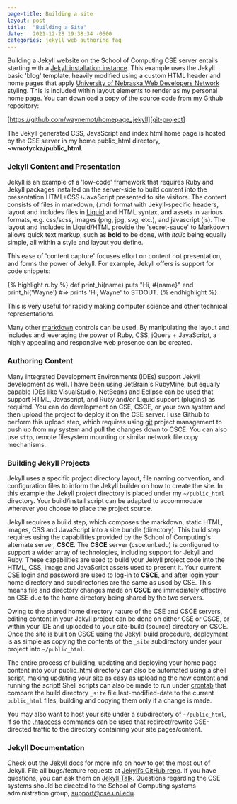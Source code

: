 ```yaml
---
page-title: Building a site
layout: post
title:  "Building a Site"
date:   2021-12-28 19:38:34 -0500
categories: jekyll web authoring faq
---
```


Building a Jekyll website on the School of Computing CSE server entails
starting with a [Jekyll installation instance][jekyll-start].
This example uses the Jekyll basic 'blog' template, heavily modified
using a custom HTML header and home pages that apply
[University of Nebraska Web Developers Network][wdn] styling. This
is included within layout elements to render as my personal home page.
You can download a copy of the source code from my Github repository:

[https://github.com/waynemot/homepage_jekyll][git-project]

The Jekyll generated CSS, JavaScript and
index.html home page is hosted by the CSE server 
in my home public_html directory, **~wmotycka/public_html**.

### Jekyll Content and Presentation
Jekyll is an example of a 'low-code' framework that requires
Ruby and Jekyll packages installed
on the server-side to build content into the presentation HTML+CSS+JavaScript presented
to site visitors.
The content consists of files in markdown, (.md) format with Jekyll-specific headers,
layout and includes files in [Liquid][liquid] and HTML syntax, and assets in
various formats, e.g. css/scss, images (png, jpg, svg, etc.), and javascript (js).
The layout and includes in Liquid/HTML provide the 'secret-sauce' to 
Markdown allows quick text markup, such as **bold** to be done, with
*italic* being equally simple, all within a style and layout you define.

This ease of 'content capture' focuses effort on content not presentation, and forms the power of Jekyll.
For example, Jekyll offers is support for code snippets:

{% highlight ruby %}
def print_hi(name)
  puts "Hi, #{name}"
end
print_hi('Wayne')
#=> prints 'Hi, Wayne' to STDOUT.
{% endhighlight %}

This is very useful for rapidly making computer science and other technical representations.

Many other [markdown][markdown] controls can be used.
By manipulating the layout and includes and leveraging the power of 
Ruby, CSS, jQuery + JavaScript,
a highly appealing and responsive web presence can be created.

### Authoring Content
Many Integrated Development Environments (IDEs) support Jekyll development
as well. I have been using JetBrain's
RubyMine, but equally capable IDEs like
VisualStudio, NetBeans and Eclipse can be used that support HTML,
Javascript, and Ruby and/or Liquid support (plugins) as required.  You can
do development on CSE, CSCE, or your own system and then upload the project to deploy it on the CSE server.
I use Github to perform this upload step, which requires using [git][git] project management
to push up from my system and pull the changes down to CSCE. You can also use `sftp`, remote
filesystem mounting or similar network file copy mechanisms.

### Building Jekyll Projects
Jekyll uses a specific project directory layout, file naming convention, and configuration files
to inform the Jekyll builder on how to create the site.
In this example the Jekyll project directory is placed under my `~/public_html`
directory. Your build/install script can be adapted to accommodate wherever
you choose to place the project source.

Jekyll requires a build step, which composes the markdown, static HTML,
images, CSS and JavaScript into a site bundle (directory). This
build step requires using the capabilities provided by
the School of Computing's alternate server, **CSCE**. The **CSCE** server (csce.unl.edu)
is configured to support a wider array of technologies, including support
for Jekyll and Ruby. These capabilities are used to build your Jekyll
project code into the HTML, CSS, image and JavaScript assets used to
present it. Your current CSE login and password are used to log-in to
**CSCE**, and after login your home directory and subdirectories are the same
as used by CSE. This means file and directory changes made on **CSCE** are immediately 
effective on CSE due to the home directory being shared by the two servers.

Owing to the shared home directory nature of the CSE and CSCE servers,
editing content in your Jekyll project can be done on either CSE or CSCE,
or within your IDE and uploaded to your site-build (source) directory on CSCE.
Once the site is built on CSCE using the Jekyll build procedure, deployment
is as simple as copying the contents of the `_site` subdirectory under your
project into `~/public_html`. 

The entire process of building,
updating and deploying your home page content into your public_html
directory can also be automated using a shell script,
making updating your site as easy as uploading the new content and
running the script! Shell scripts can also be made to run under [crontab][crontab]
that compare the build directory `_site` file last-modified-date to the
current `public_html` files, building and copying them only if a change is made.

You may also want to host your site under a subdirectory of `~/public_html`, if so the
[.htaccess][htaccess] commands can be used that redirect/rewrite CSE-directed traffic 
to the directory containing your site pages/content.

### Jekyll Documentation

Check out the [Jekyll docs][jekyll-docs] for more info on how to get the most out of Jekyll. 
File all bugs/feature requests at [Jekyll’s GitHub repo][jekyll-gh]. If you have questions, 
you can ask them on [Jekyll Talk][jekyll-talk]. Questions regarding the CSE systems should
be directed to the School of Computing systems administration group, <support@cse.unl.edu>.

[jekyll-docs]: https://jekyllrb.com/docs/home
[jekyll-start]: https://jekyllrb.com/docs/step-by-step/01-setup/
[jekyll-gh]:   https://github.com/jekyll/jekyll
[jekyll-talk]: https://talk.jekyllrb.com/
[home]: https://cse.unl.edu/~wmotycka
[git-project]: https://github.com/waynemot/homepage_jekyll
[wdn]:  https://wdn.unl.edu
[htaccess]: https://www.redhat.com/sysadmin/beginners-guide-redirects-htaccess
[crontab]: https://www.man7.org/linux/man-pages/man1/crontab.1.html
[liquid]: https://shopify.github.io/liquid
[markdown]: https://www.markdownguide.org
[git]: https:/git-scm.com
